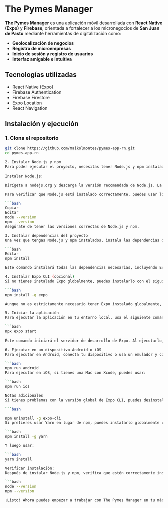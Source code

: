 # The Pymes Manager

**The Pymes Manager** es una aplicación móvil desarrollada con **React Native (Expo)** y **Firebase**, orientada a fortalecer a los micronegocios de **San Juan de Pasto** mediante herramientas de digitalización como:

- **Geolocalización de negocios**
- **Registro de microempresas**
- **Inicio de sesión y registro de usuarios**
- **Interfaz amigable e intuitiva**

## Tecnologías utilizadas

- React Native (Expo)
- Firebase Authentication
- Firebase Firestore
- Expo Location
- React Navigation

## Instalación y ejecución

### 1. Clona el repositorio

```bash
git clone https://github.com/maikolmontes/pymes-app-rn.git
cd pymes-app-rn

2. Instalar Node.js y npm
Para poder ejecutar el proyecto, necesitas tener Node.js y npm instalados en tu sistema. Sigue estos pasos:

Instalar Node.js:

Dirígete a nodejs.org y descarga la versión recomendada de Node.js. La instalación de Node.js incluirá npm (gestor de paquetes de Node).

Para verificar que Node.js está instalado correctamente, puedes usar los siguientes comandos:

```bash
Copiar
Editar
node --version
npm --version
Asegúrate de tener las versiones correctas de Node.js y npm.

3. Instalar dependencias del proyecto
Una vez que tengas Node.js y npm instalados, instala las dependencias del proyecto con el siguiente comando:

```bash
Editar
npm install

Este comando instalará todas las dependencias necesarias, incluyendo Expo y otras bibliotecas que utiliza el proyecto.

4. Instalar Expo CLI (opcional)
Si no tienes instalado Expo globalmente, puedes instalarlo con el siguiente comando:

```bash
npm install -g expo

Aunque no es estrictamente necesario tener Expo instalado globalmente, puedes usar este comando si prefieres trabajar con el CLI global de Expo.

5. Iniciar la aplicación
Para ejecutar la aplicación en tu entorno local, usa el siguiente comando:

```bash
npx expo start

Este comando iniciará el servidor de desarrollo de Expo. Al ejecutarlo, se abrirá una página en tu navegador con un código QR que puedes escanear con la aplicación Expo Go en tu dispositivo móvil para ver la aplicación en acción.

6. Ejecutar en un dispositivo Android o iOS
Para ejecutar en Android, conecta tu dispositivo o usa un emulador y corre:

```bash
npm run android
Para ejecutar en iOS, si tienes una Mac con Xcode, puedes usar:

```bash
npm run ios

Notas adicionales
Si tienes problemas con la versión global de Expo CLI, puedes desinstalarlo con:

```bash

npm uninstall -g expo-cli
Si prefieres usar Yarn en lugar de npm, puedes instalarlo globalmente con:

```bash
npm install -g yarn

Y luego usar:

```bash
yarn install

Verificar instalación:
Después de instalar Node.js y npm, verifica que estén correctamente instalados ejecutando los siguientes comandos en tu terminal o consola:

```bash
node --version
npm --version

¡Listo! Ahora puedes empezar a trabajar con The Pymes Manager en tu máquina local.

